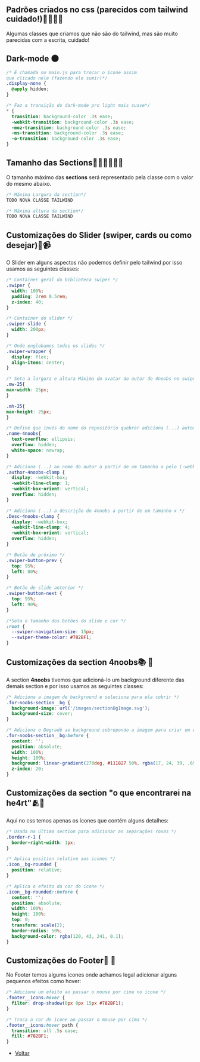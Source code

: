## Padr&otilde;es criados no css (parecidos com tailwind cuidado!)🚨🧙‍♂️🚨
Algumas classes que criamos que n&atilde;o s&atilde;o do tailwind, mas s&atilde;o muito parecidas com a escrita, cuidado!

## Dark-mode 🌑

```css
/* É chamada no main.js para trocar o ícone assim
que clicado nele (fazendo ele sumir)*/
.display-none {
  @apply hidden;
}

/* Faz a transição do dark-mode pro light mais suave*/
* {
  transition: background-color .3s ease;
  -webkit-transition: background-color .3s ease;
  -moz-transition: background-color .3s ease;
  -ms-transition: background-color .3s ease;
  -o-transition: background-color .3s ease;
}
```

## Tamanho das Sections👷🏻‍♂️👷🏻‍♀️
O tamanho m&aacute;ximo das **sections** ser&aacute; representado pela classe com o valor do mesmo abaixo.

```css
/* Máxima Largura da section*/
TODO NOVA CLASSE TAILWIND

/* Máxima altura da section*/
TODO NOVA CLASSE TAILWIND
```

## Customiza&ccedil;&otilde;es do Slider (swiper, cards ou como desejar)🎥📹
O Slider em alguns aspectos não podemos definir pelo tailwind por isso usamos as seguintes classes:

```css
/* Container geral da biblioteca swiper */
.swiper {
  width: 100%;
  padding: 2rem 0.5rem;
  z-index: 40;
}

/* Container do slider */
.swiper-slide {
  width: 200px;
}

/* Onde englobamos todos os slides */
.swiper-wrapper {
  display: flex;
  align-items: center;
}

/* Seta a largura e altura Máxima do avatar do autor do 4noobs no swiper/slider (tem um media querie do mesmo) */
.mw-25{
max-width: 25px;
}

.mh-25{
max-height: 25px;
}

/* Define que invés do nome do repositório quebrar adiciona (...) automaticamente*/
.name-4noobs{
  text-overflow: ellipsis;
  overflow: hidden;
  white-space: nowrap;
}

/* Adiciona (...) ao nome do autor a partir de um tamanho x pelo (-webkit-line-clamp: 1;) */
.author-4noobs-clamp {
  display: -webkit-box;
  -webkit-line-clamp: 1;
  -webkit-box-orient: vertical;
  overflow: hidden;
}

/* Adiciona (...) a descrição do 4noobs a partir de um tamanho x */
.Desc-4noobs-clamp {
  display: -webkit-box;
  -webkit-line-clamp: 4;
  -webkit-box-orient: vertical;  
  overflow: hidden;
}

/* Botão de próximo */
.swiper-button-prev {
  top: 95%;
  left: 80%;
}

/* Botão de slide anterior */
.swiper-button-next {
  top: 95%;
  left: 90%;
}

/*Seta o tamanho dos botões do slide e cor */
:root {
  --swiper-navigation-size: 15px;
  --swiper-theme-color: #782BF1;
}
```

## Customiza&ccedil;&otilde;es da section 4noobs📚 📕
A section **4noobs** tivemos que adicion&aacute;-lo um background diferente das demais section e por isso usamos as seguintes classes:
```css
/* Adiciona a imagem de background e seleciona para ela cobrir */
.for-noobs-section__bg {
  background-image: url('/images/sectionBgImage.svg');
  background-size: cover;
}

/* Adiciona o Degradê ao background sobrepondo a imagem para criar um efeito legal */
.for-noobs-section__bg:before {
  content: '';
  position: absolute;
  width: 100%;
  height: 100%;
  background: linear-gradient(270deg, #111827 50%, rgba(17, 24, 39, .65) 100%);
  z-index: 20;
}
```
## Customiza&ccedil;&otilde;es da section "o que encontrarei na he4rt"🫂🥷
Aqui no css temos apenas os &iacute;cones que cont&eacute;m alguns detalhes:
```css
/* Usada na última section para adicionar as separações roxas */
.border-r-1 {
  border-right-width: 1px;
}

/* Aplica position relative aos icones */
.icon__bg-rounded {
  position: relative;
}

/* Aplica o efeito da cor do icone */
.icon__bg-rounded::before {
  content: '';
  position: absolute;
  width: 100%;
  height: 100%;
  top: 0;
  transform: scale(2);
  border-radius: 50%;
  background-color: rgba(120, 43, 241, 0.1);
}
```
## Customiza&ccedil;&otilde;es do Footer🚦 🚥
No Footer temos algums icones onde achamos legal adicionar alguns pequenos efeitos como hover:
```css
/* Adiciona um efeito ao passar o mouse por cima no icone */
.footer__icons:hover {
  filter: drop-shadow(0px 0px 15px #782BF1);
}

/* Troca a cor do icone ao passar o mouse por cima */
.footer__icons:hover path {
  transition: all .5s ease;
  fill: #782BF1;
}

```

 * [Voltar](./Padroes.md)